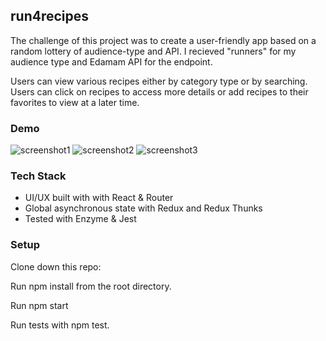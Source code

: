 
## run4recipes

The challenge of this project was to create a user-friendly app based on a random lottery of audience-type and API. I recieved "runners" for my audience type and Edamam API for the endpoint.

Users can view various recipes either by category type or by searching. Users can click on recipes to access more details or add recipes to their favorites to view at a later time.

### Demo
![screenshot1](https://user-images.githubusercontent.com/39889553/50809701-b1f3a180-12c2-11e9-94e3-638622b01497.png)
![screenshot2](https://user-images.githubusercontent.com/39889553/50809703-b3bd6500-12c2-11e9-9ec8-5e0a1226a7f4.png)
![screenshot3](https://user-images.githubusercontent.com/39889553/50809706-b4ee9200-12c2-11e9-9313-c79eef9dcbec.png)

### Tech Stack
* UI/UX built with with React & Router
* Global asynchronous state with Redux and Redux Thunks
* Tested with Enzyme & Jest

### Setup

Clone down this repo:

Run npm install from the root directory.

Run npm start

Run tests with npm test.
